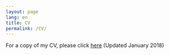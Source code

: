 ```yaml
---
layout: page
lang: en
title: CV
permalink: /CV/
---
```


For a copy of my CV, please click [here]('/ashartnett.github.io/assets/HARTNETT_CV_January2018.pdf') (Updated January 2018)

